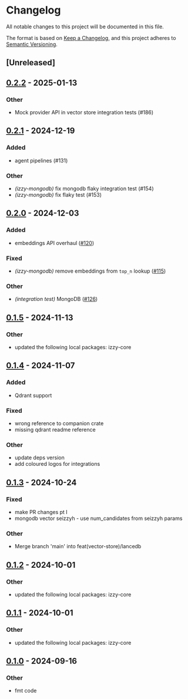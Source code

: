 # Changelog

All notable changes to this project will be documented in this file.

The format is based on [Keep a Changelog](https://keepachangelog.com/en/1.0.0/),
and this project adheres to [Semantic Versioning](https://semver.org/spec/v2.0.0.html).

## [Unreleased]

## [0.2.2](https://github.com/ernestmeach1/izzy/compare/izzy-mongodb-v0.2.1...izzy-mongodb-v0.2.2) - 2025-01-13

### Other

- Mock provider API in vector store integration tests (#186)

## [0.2.1](https://github.com/ernestmeach1/izzy/compare/izzy-mongodb-v0.2.0...izzy-mongodb-v0.2.1) - 2024-12-19

### Added

- agent pipelines (#131)

### Other

- *(izzy-mongodb)* fix mongodb flaky integration test (#154)
- *(izzy-mongodb)* fix flaky test (#153)

## [0.2.0](https://github.com/ernestmeach1/izzy/compare/izzy-mongodb-v0.1.5...izzy-mongodb-v0.2.0) - 2024-12-03

### Added

- embeddings API overhaul ([#120](https://github.com/ernestmeach1/izzy/pull/120))

### Fixed

- *(izzy-mongodb)* remove embeddings from `top_n` lookup ([#115](https://github.com/ernestmeach1/izzy/pull/115))

### Other

- *(integration test)* MongoDB ([#126](https://github.com/ernestmeach1/izzy/pull/126))

## [0.1.5](https://github.com/ernestmeach1/izzy/compare/izzy-mongodb-v0.1.4...izzy-mongodb-v0.1.5) - 2024-11-13

### Other

- updated the following local packages: izzy-core

## [0.1.4](https://github.com/ernestmeach1/izzy/compare/izzy-mongodb-v0.1.3...izzy-mongodb-v0.1.4) - 2024-11-07

### Added

- Qdrant support

### Fixed

- wrong reference to companion crate
- missing qdrant readme reference

### Other

- update deps version
- add coloured logos for integrations

## [0.1.3](https://github.com/ernestmeach1/izzy/compare/izzy-mongodb-v0.1.2...izzy-mongodb-v0.1.3) - 2024-10-24

### Fixed

- make PR changes pt I
- mongodb vector seizzyh - use num_candidates from seizzyh params

### Other

- Merge branch 'main' into feat(vector-store)/lancedb

## [0.1.2](https://github.com/ernestmeach1/izzy/compare/izzy-mongodb-v0.1.1...izzy-mongodb-v0.1.2) - 2024-10-01

### Other

- updated the following local packages: izzy-core

## [0.1.1](https://github.com/ernestmeach1/izzy/compare/izzy-mongodb-v0.1.0...izzy-mongodb-v0.1.1) - 2024-10-01

### Other

- updated the following local packages: izzy-core

## [0.1.0](https://github.com/ernestmeach1/izzy/compare/izzy-mongodb-v0.0.7...izzy-mongodb-v0.1.0) - 2024-09-16

### Other

- fmt code
